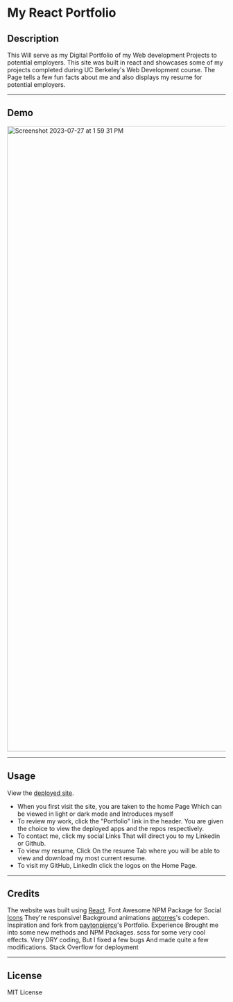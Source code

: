 # My React Portfolio

## Description

This Will serve as my Digital Portfolio of my Web development Projects to potential employers. This site was built in react and showcases some of my projects completed during UC Berkeley's Web Development course. The Page tells a few fun facts about me and also displays my resume for potential employers. 

---

## Demo 

<img width="1440" alt="Screenshot 2023-07-27 at 1 59 31 PM" src="https://github.com/Zed-CSP/csp_portfolio_react/assets/123341169/77512eb7-731d-4a14-b28a-c59cea8c02bb">


---

## Usage

View the [deployed site](https://github.com/Zed-CSP/csp_portfolio_react).

- When you first visit the site, you are taken to the home Page Which can be viewed in light or dark mode and Introduces myself
- To review my work, click the "Portfolio" link in the header. You are given the choice to view the deployed apps and the repos respectively.
- To contact me, click my social Links That will direct you to my Linkedin or Github.
- To view my resume, Click On the resume Tab where you will be able to view and download my most current resume.
- To visit my GitHub, LinkedIn click the logos on the Home Page.

---

## Credits

The website was built using [React](https://react.dev/). 
Font Awesome NPM Package for Social [Icons](https://fontawesome.com/) They're responsive!
Background animations [aptorres](https://codepen.io/aptorres27)'s codepen.
Inspiration and fork from [paytonpierce](https://reactportfoliotemplate.paytonpierce.dev/)'s Portfolio. Experience Brought me into some new methods and NPM Packages. scss for some very cool effects. Very DRY coding, But I fixed a few bugs And made quite a few modifications.
Stack Overflow for deployment

---

## License

MIT License
